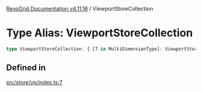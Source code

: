 [RevoGrid Documentation v4.11.16](README.md) / ViewportStoreCollection

# Type Alias: ViewportStoreCollection

```ts
type ViewportStoreCollection: { [T in MultiDimensionType]: ViewportStore };
```

## Defined in

[src/store/vp/index.ts:7](https://github.com/revolist/revogrid/blob/4a2e1c34e7e1a3d80ec42c0347cc2f82d785aa84/src/store/vp/index.ts#L7)
